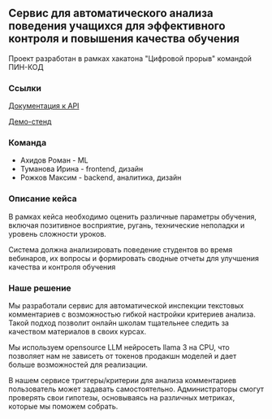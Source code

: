 ## Сервис для автоматического анализа поведения учащихся для эффективного контроля и повышения качества обучения

Проект разработан в рамках хакатона "Цифровой прорыв" командой ПИН-КОД

### Ссылки
[Документация к API](https://documenter.getpostman.com/view/24641121/2sA3Bt3qCs)

[Демо-стенд](https://ai-chat-inspector.netlify.app)

### Команда
- Ахидов Роман - ML
- Туманова Ирина - frontend, дизайн
- Рожков Максим - backend, аналитика, дизайн

### Описание кейса
В рамках кейса необходимо оценить различные параметры обучения, включая позитивное восприятие, ругань, 
технические неполадки и уровень сложности уроков.

Система должна анализировать поведение студентов во время вебинаров, их вопросы и формировать сводные
отчеты для улучшения качества и контроля обучения

### Наше решение
Мы разработали сервис для автоматической инспекции текстовых комментариев с возможностью гибкой настройки критериев 
анализа. Такой подход позволит онлайн школам тщательнее следить за качеством материалов в своих курсах.

Мы используем opensource LLM нейросеть llama 3 на CPU, что позволяет нам не зависеть от токенов продакшн моделей и 
дает больше возможностей для реализации.

В нашем сервисе триггеры/критерии для анализа комментариев пользователь может задавать самостоятельно.
Администраторы смогут проверять свои гипотезы, основываясь на различных метриках, которые мы поможем собрать.
